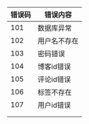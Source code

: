 | 错误码 | 错误内容     |
| ------ | ------------ |
| 101    | 数据库异常   |
| 102    | 用户名不存在 |
| 103    | 密码错误     |
| 104    | 博客id错误   |
| 105    | 评论id错误   |
| 106    | 标签不存在   |
| 107    | 用户id错误   |
|        |              |
|        |              |

